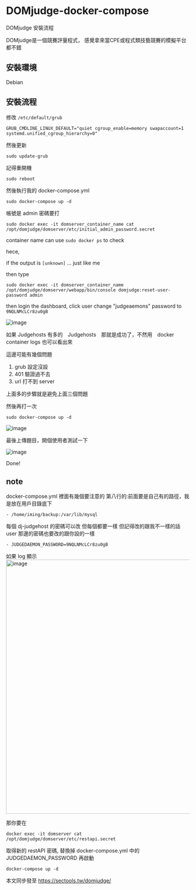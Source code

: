 # DOMjudge-docker-compose

DOMjudge 安裝流程

DOMjudge是一個競賽評量程式，
感覺拿來當CPE或程式類技藝競賽的模擬平台都不錯

## 安裝環境

Debian


## 安裝流程

修改 ``` /etc/default/grub ```
```
GRUB_CMDLINE_LINUX_DEFAULT="quiet cgroup_enable=memory swapaccount=1 systemd.unified_cgroup_hierarchy=0"
```
然後更新
```
sudo update-grub
```
記得重開機
```
sudo reboot
```

然後執行我的 docker-compose.yml

```
sudo docker-compose up -d
```

帳號是 admin
密碼要打
```
sudo docker exec -it domserver_container_name cat /opt/domjudge/domserver/etc/initial_admin_password.secret
```
container name can use ```sudo docker ps``` to check

hece, 

if the output is ```[unknown]``` ... just like me

then type

```
sudo docker exec -it domserver_container_name /opt/domjudge/domserver/webapp/bin/console domjudge:reset-user-password admin
```

then login the dashboard, click user
change "judgeaemons" password to ```9NQLNMcLCr8zu0gB```

![image](https://user-images.githubusercontent.com/50062014/199965217-f47463a5-aa03-4bf8-acbc-eaec38260889.png)


如果 Judgehosts 有多的　Judgehosts　那就是成功了，不然用　docker container logs 也可以看出來

這邊可能有幾個問題

1. grub 設定沒設
2. 401 驗證過不去
3. url 打不到 server

上面多的步驟就是避免上面三個問題

然後再打一次

```
sudo docker-compose up -d
```


![image](https://user-images.githubusercontent.com/50062014/199961181-061f0dd3-b430-49fe-b1e9-22c668091110.png)

最後上傳題目，開個使用者測試一下

![image](https://user-images.githubusercontent.com/50062014/199961702-cc908315-803d-409f-9238-9aac9da00806.png)


Done!

## note

docker-compose.yml 裡面有幾個要注意的
第八行的:前面要是自己有的路徑，我是放在用戶目錄底下
```
- /home/iming/backup:/var/lib/mysql
```
每個 dj-judgehost 的密碼可以改 但每個都要一樣
但記得改的跟我不一樣的話 user 那邊的密碼也要改的跟你設的一樣
```
- JUDGEDAEMON_PASSWORD=9NQLNMcLCr8zu0gB
```

如果 log 顯示
<img width="695" alt="image" src="https://user-images.githubusercontent.com/50062014/236602349-a003979f-8490-4a66-99a0-9ced2d8c4f5b.png">

那你要在
```
docker exec -it domserver cat /opt/domjudge/domserver/etc/restapi.secret
```
取得新的 restAPI 密碼, 替換掉 docker-compose.yml 中的 JUDGEDAEMON_PASSWORD
再啟動
```
docker-compose up -d
```


本文同步發至 https://sectools.tw/domjudge/


